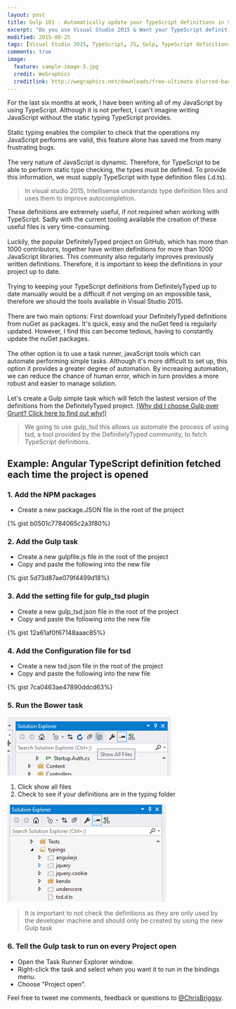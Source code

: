 ```yaml
---
layout: post
title: Gulp 101 - Automatically update your TypeScript definitions in Visual Studio 2015
excerpt: "Do you use Visual Studio 2015 & Want your TypeScript definitions to automatically update?"
modified: 2015-08-25
tags: [Visual Studio 2015, TypeScript, JS, Gulp, TypeScript definitions ]
comments: true
image:
  feature: sample-image-5.jpg
  credit: WeGraphics
  creditlink: http://wegraphics.net/downloads/free-ultimate-blurred-background-pack/
---
```

For the last six months at work, I have been writing all of my JavaScript by using TypeScript. Although it is not perfect, I can't imagine writing JavaScript without the static typing TypeScript provides. <br><br>Static typing enables the compiler to check that the operations my JavaScript performs are valid, this feature alone has saved me from many frustrating bugs. <br><br>The very nature of JavaScript is dynamic. Therefore, for TypeScript to be able to perform static type checking, the types must be defined.  To provide this information, we must supply TypeScript with type definition files (.d.ts).

> In visual studio 2015, Intellisense understands type definition files and uses them to improve autocompletion.

These definitions are extremely useful, if not required when working with  TypeScript.  Sadly with the current tooling available the creation of these useful files is very time-consuming. <br><br>Luckily, the popular DefinitelyTyped project on GitHub, which has more than 1000 contributors, together have written definitions for more than 1000 JavaScript libraries. This community also regularly improves previously written definitions. Therefore, it is important to keep the definitions in your project up to date.<br><br>Trying to keeping your TypeScript definitions from DefinitelyTyped up to date manually would be a difficult if not verging on an impossible task, therefore we should the tools available in Visual Studio 2015. <br><br>There are two main options: First download your DefinitelyTyped definitions from nuGet as packages.  It's quick, easy and the nuGet feed is regularly updated. However, I find this can become tedious, having to constantly update the nuGet packages. <br><br> The other option is to use a task runner,  javaScript tools which can automate performing simple tasks. Although it's more difficult to set up, this option it provides a greater degree of automation. By increasing automation, we can reduce the chance of human error, which in turn provides a more robust and easier to manage solution.<br><br>Let's create a Gulp simple task which will fetch the lastest version of the definitions from the DefinitelyTyped project. [(Why did I choose Gulp over Grunt? Click here to find out why!)](http://blog.chrisbriggsy.com/Gulp-101-CSS-all-the-LESS/)

> We going to use gulp_tsd this allows us automate the process of using tsd, a tool provided by the DefinitelyTyped community, to fetch TypeScript definitions.

## Example: Angular TypeScript definition fetched each time the project is opened

### 1. Add the NPM packages

* Create a new package.JSON file in the root of the project

{% gist b0501c7784065c2a3f80%}

### 2. Add the Gulp task

* Create a new gulpfile.js file in the root of the project
* Copy and paste the following into the new file

{% gist 5d73d87ae079f4499d18%}

### 3. Add the setting file for gulp_tsd plugin

* Create a new gulp_tsd.json file in the root of the project
* Copy and paste the following into the new file

{% gist 12a61af0f67148aaac85%}

### 4. Add the Configuration file for tsd

* Create a new tsd.json file in the root of the project
* Copy and paste the following into the new file

{% gist 7ca0463ae47890ddcd63%}

### 5. Run the Bower task

![Click show all files](/images/2015-08-24_12-22-41-compressor.png)

1. Click show all files
2. Check to see if your definitions are in the typing folder

![Definitions are in the typing folder](/images/2015-08-25_12-08-50-compressor.png)

> It is important to not check the definitions as they are only used by the developer machine and should only be created by using the new Gulp task 

### 6. Tell the Gulp task to run on every Project open

* Open the Task Runner Explorer window. 
* Right-click the task and select when you want it to run in the bindings menu. 
* Choose "Project open".

Feel free to tweet me comments, feedback or questions to [@ChrisBriggsy](https://twitter.com/ChrisBriggsy).